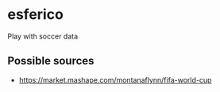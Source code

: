 # esferico
Play with soccer data

## Possible sources

* https://market.mashape.com/montanaflynn/fifa-world-cup
